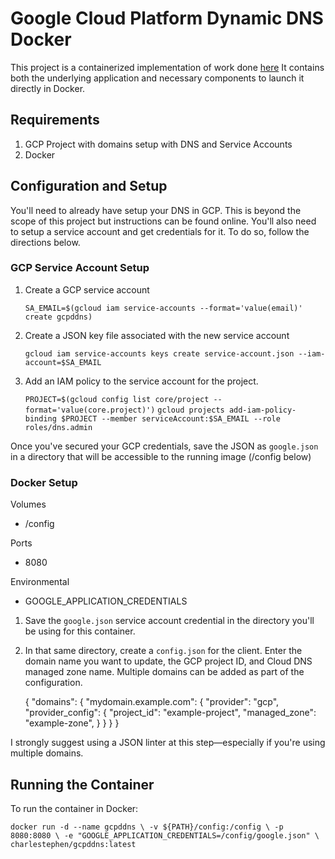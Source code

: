 # Google Cloud Platform Dynamic DNS Docker

This project is a containerized implementation of work done [here](https://github.com/ianlewis/cloud-dyndns-client/cmd/cloud-dyndns-client)
It contains both the underlying application and necessary components to launch it directly in Docker.

## Requirements

1.  GCP Project with domains setup with DNS and Service Accounts
2.  Docker

## Configuration and Setup

You'll need to already have setup your DNS in GCP. This is beyond the scope of this project but instructions can be found online. You'll also need to setup a service account and get credentials for it. To do so, follow the directions below.

### GCP Service Account Setup

1.  Create a GCP service account

    `SA_EMAIL=$(gcloud iam service-accounts --format='value(email)' create gcpddns)`

2.  Create a JSON key file associated with the new service account

    `gcloud iam service-accounts keys create service-account.json --iam-account=$SA_EMAIL`

3.  Add an IAM policy to the service account for the project.

    `PROJECT=$(gcloud config list core/project --format='value(core.project)')`
    `gcloud projects add-iam-policy-binding $PROJECT --member serviceAccount:$SA_EMAIL --role roles/dns.admin`

Once you've secured your GCP credentials, save the JSON as `google.json` in a directory that will be accessible to the running image (/config below)

### Docker Setup

Volumes

-   /config

Ports

-   8080

Environmental

-   GOOGLE_APPLICATION_CREDENTIALS

1.  Save the `google.json` service account credential in the directory you'll be using for this container.
2.  In that same directory, create a `config.json` for the client. Enter the domain name you want to update, the GCP project ID, and Cloud DNS managed zone name. Multiple domains can be added as part of the configuration.


    {
      "domains": {
        "mydomain.example.com": {
          "provider": "gcp",
          "provider_config": {
             "project_id": "example-project",
             "managed_zone": "example-zone",
          }
        }
      }
    }

I strongly suggest using a JSON linter at this step—especially if you're using multiple domains.

## Running the Container

To run the container in Docker:

  `docker run -d --name gcpddns \
  -v ${PATH}/config:/config \
  -p 8080:8080 \
  -e "GOOGLE_APPLICATION_CREDENTIALS=/config/google.json" \
  charlestephen/gcpddns:latest`
